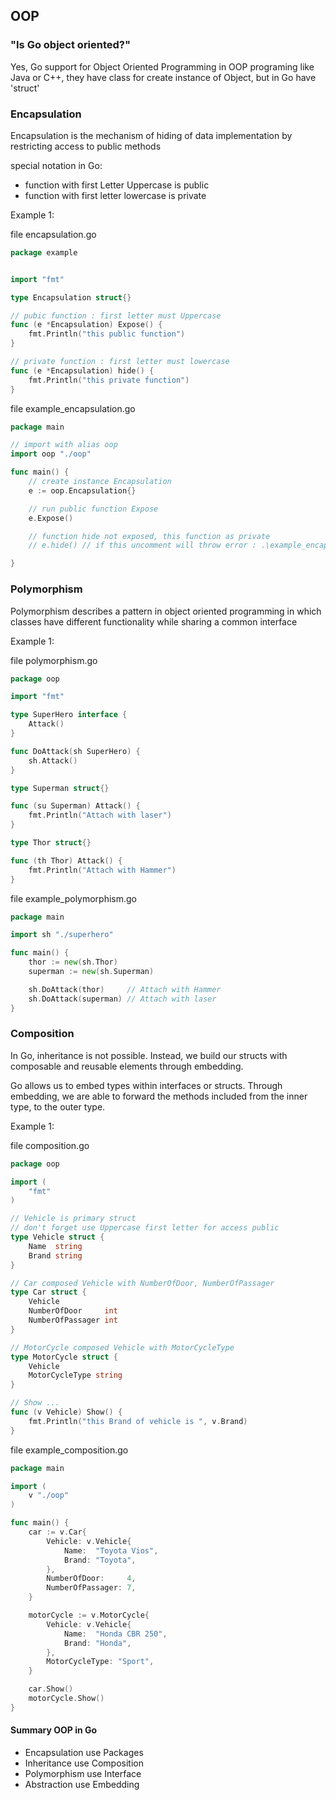 ## OOP

### "Is Go object oriented?"

Yes, Go support for Object Oriented Programming
in OOP programing like Java or C++, they have class for create instance of Object, but in Go have 'struct'

### Encapsulation

Encapsulation is the mechanism of hiding of data implementation by restricting access to public methods

special notation in Go:

- function with first Letter Uppercase is public
- function with first letter lowercase is private

Example 1:

file encapsulation.go

```go
package example


import "fmt"

type Encapsulation struct{}

// pubic function : first letter must Uppercase
func (e *Encapsulation) Expose() {
	fmt.Println("this public function")
}

// private function : first letter must lowercase
func (e *Encapsulation) hide() {
	fmt.Println("this private function")
}
```

file example_encapsulation.go

```go
package main

// import with alias oop
import oop "./oop"

func main() {
	// create instance Encapsulation
	e := oop.Encapsulation{}

	// run public function Expose
	e.Expose()

	// function hide not exposed, this function as private
	// e.hide() // if this uncomment will throw error : .\example_encapsulation.go:14:3: e.hide undefined (cannot refer to unexported field or method example.(*Encapsulation).hide)

}
```

### Polymorphism

Polymorphism describes a pattern in object oriented programming in which classes have different functionality while sharing a common interface

Example 1:

file polymorphism.go

```go
package oop

import "fmt"

type SuperHero interface {
	Attack()
}

func DoAttack(sh SuperHero) {
	sh.Attack()
}

type Superman struct{}

func (su Superman) Attack() {
	fmt.Println("Attach with laser")
}

type Thor struct{}

func (th Thor) Attack() {
	fmt.Println("Attach with Hammer")
}
```

file example_polymorphism.go

```go
package main

import sh "./superhero"

func main() {
	thor := new(sh.Thor)
	superman := new(sh.Superman)

	sh.DoAttack(thor)     // Attach with Hammer
	sh.DoAttack(superman) // Attach with laser
}
```

### Composition

In Go, inheritance is not possible. Instead, we build our structs with composable and reusable elements through embedding.

Go allows us to embed types within interfaces or structs. Through embedding, we are able to forward the methods included from the inner type, to the outer type.

Example 1:

file composition.go

```go
package oop

import (
	"fmt"
)

// Vehicle is primary struct
// don't forget use Uppercase first letter for access public
type Vehicle struct {
	Name  string
	Brand string
}

// Car composed Vehicle with NumberOfDoor, NumberOfPassager
type Car struct {
	Vehicle
	NumberOfDoor     int
	NumberOfPassager int
}

// MotorCycle composed Vehicle with MotorCycleType
type MotorCycle struct {
	Vehicle
	MotorCycleType string
}

// Show ...
func (v Vehicle) Show() {
	fmt.Println("this Brand of vehicle is ", v.Brand)
}

```

file example_composition.go

```go
package main

import (
	v "./oop"
)

func main() {
	car := v.Car{
		Vehicle: v.Vehicle{
			Name:  "Toyota Vios",
			Brand: "Toyota",
		},
		NumberOfDoor:     4,
		NumberOfPassager: 7,
	}

	motorCycle := v.MotorCycle{
		Vehicle: v.Vehicle{
			Name:  "Honda CBR 250",
			Brand: "Honda",
		},
		MotorCycleType: "Sport",
	}

	car.Show()
	motorCycle.Show()
}
```

#### Summary OOP in Go

- Encapsulation use Packages
- Inheritance use Composition
- Polymorphism use Interface
- Abstraction use Embedding

```

```
